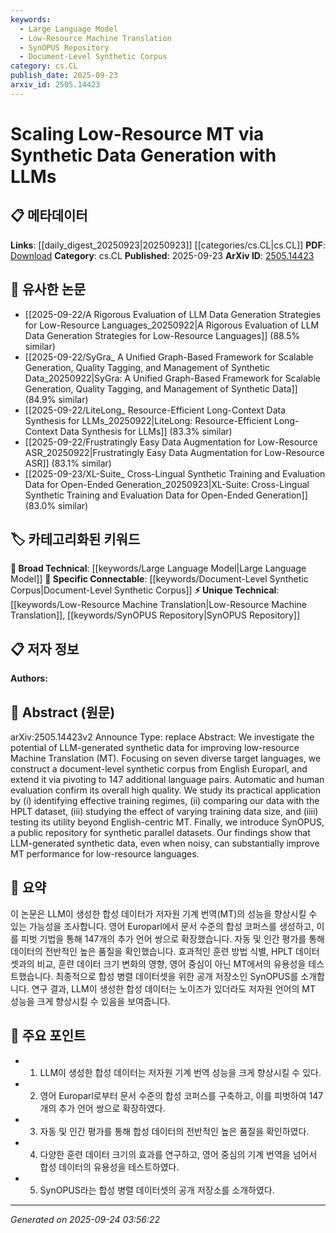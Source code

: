 ```yaml
---
keywords:
  - Large Language Model
  - Low-Resource Machine Translation
  - SynOPUS Repository
  - Document-Level Synthetic Corpus
category: cs.CL
publish_date: 2025-09-23
arxiv_id: 2505.14423
---
```


<!-- KEYWORD_LINKING_METADATA:
{
  "processed_timestamp": "2025-09-24T03:56:22.170860",
  "vocabulary_version": "1.0",
  "selected_keywords": [
    "Large Language Model",
    "Low-Resource Machine Translation",
    "SynOPUS Repository",
    "Document-Level Synthetic Corpus"
  ],
  "rejected_keywords": [],
  "similarity_scores": {
    "Large Language Model": 0.85,
    "Low-Resource Machine Translation": 0.78,
    "SynOPUS Repository": 0.8,
    "Document-Level Synthetic Corpus": 0.77
  },
  "extraction_method": "AI_prompt_based",
  "budget_applied": true,
  "candidates_json": {
    "candidates": [
      {
        "surface": "LLM-generated synthetic data",
        "canonical": "Large Language Model",
        "aliases": [
          "LLM",
          "synthetic data from LLMs"
        ],
        "category": "broad_technical",
        "rationale": "Links to existing discussions on the use of Large Language Models in data generation.",
        "novelty_score": 0.45,
        "connectivity_score": 0.88,
        "specificity_score": 0.7,
        "link_intent_score": 0.85
      },
      {
        "surface": "low-resource Machine Translation",
        "canonical": "Low-Resource Machine Translation",
        "aliases": [
          "low-resource MT"
        ],
        "category": "unique_technical",
        "rationale": "Focuses on a niche area within Machine Translation, enhancing connectivity with related research.",
        "novelty_score": 0.65,
        "connectivity_score": 0.75,
        "specificity_score": 0.8,
        "link_intent_score": 0.78
      },
      {
        "surface": "SynOPUS",
        "canonical": "SynOPUS Repository",
        "aliases": [
          "SynOPUS"
        ],
        "category": "unique_technical",
        "rationale": "Introduces a new resource for synthetic parallel datasets, relevant for future dataset discussions.",
        "novelty_score": 0.7,
        "connectivity_score": 0.6,
        "specificity_score": 0.85,
        "link_intent_score": 0.8
      },
      {
        "surface": "document-level synthetic corpus",
        "canonical": "Document-Level Synthetic Corpus",
        "aliases": [
          "synthetic corpus"
        ],
        "category": "specific_connectable",
        "rationale": "Provides a detailed focus on corpus-level data generation, useful for corpus-based studies.",
        "novelty_score": 0.6,
        "connectivity_score": 0.7,
        "specificity_score": 0.75,
        "link_intent_score": 0.77
      }
    ],
    "ban_list_suggestions": [
      "improving",
      "evaluation",
      "training regimes",
      "effect",
      "utility"
    ]
  },
  "decisions": [
    {
      "candidate_surface": "LLM-generated synthetic data",
      "resolved_canonical": "Large Language Model",
      "decision": "linked",
      "scores": {
        "novelty": 0.45,
        "connectivity": 0.88,
        "specificity": 0.7,
        "link_intent": 0.85
      }
    },
    {
      "candidate_surface": "low-resource Machine Translation",
      "resolved_canonical": "Low-Resource Machine Translation",
      "decision": "linked",
      "scores": {
        "novelty": 0.65,
        "connectivity": 0.75,
        "specificity": 0.8,
        "link_intent": 0.78
      }
    },
    {
      "candidate_surface": "SynOPUS",
      "resolved_canonical": "SynOPUS Repository",
      "decision": "linked",
      "scores": {
        "novelty": 0.7,
        "connectivity": 0.6,
        "specificity": 0.85,
        "link_intent": 0.8
      }
    },
    {
      "candidate_surface": "document-level synthetic corpus",
      "resolved_canonical": "Document-Level Synthetic Corpus",
      "decision": "linked",
      "scores": {
        "novelty": 0.6,
        "connectivity": 0.7,
        "specificity": 0.75,
        "link_intent": 0.77
      }
    }
  ]
}
-->

# Scaling Low-Resource MT via Synthetic Data Generation with LLMs

## 📋 메타데이터

**Links**: [[daily_digest_20250923|20250923]] [[categories/cs.CL|cs.CL]]
**PDF**: [Download](https://arxiv.org/pdf/2505.14423.pdf)
**Category**: cs.CL
**Published**: 2025-09-23
**ArXiv ID**: [2505.14423](https://arxiv.org/abs/2505.14423)

## 🔗 유사한 논문
- [[2025-09-22/A Rigorous Evaluation of LLM Data Generation Strategies for Low-Resource Languages_20250922|A Rigorous Evaluation of LLM Data Generation Strategies for Low-Resource Languages]] (88.5% similar)
- [[2025-09-22/SyGra_ A Unified Graph-Based Framework for Scalable Generation, Quality Tagging, and Management of Synthetic Data_20250922|SyGra: A Unified Graph-Based Framework for Scalable Generation, Quality Tagging, and Management of Synthetic Data]] (84.9% similar)
- [[2025-09-22/LiteLong_ Resource-Efficient Long-Context Data Synthesis for LLMs_20250922|LiteLong: Resource-Efficient Long-Context Data Synthesis for LLMs]] (83.3% similar)
- [[2025-09-22/Frustratingly Easy Data Augmentation for Low-Resource ASR_20250922|Frustratingly Easy Data Augmentation for Low-Resource ASR]] (83.1% similar)
- [[2025-09-23/XL-Suite_ Cross-Lingual Synthetic Training and Evaluation Data for Open-Ended Generation_20250923|XL-Suite: Cross-Lingual Synthetic Training and Evaluation Data for Open-Ended Generation]] (83.0% similar)

## 🏷️ 카테고리화된 키워드
**🧠 Broad Technical**: [[keywords/Large Language Model|Large Language Model]]
**🔗 Specific Connectable**: [[keywords/Document-Level Synthetic Corpus|Document-Level Synthetic Corpus]]
**⚡ Unique Technical**: [[keywords/Low-Resource Machine Translation|Low-Resource Machine Translation]], [[keywords/SynOPUS Repository|SynOPUS Repository]]

## 📋 저자 정보

**Authors:** 

## 📄 Abstract (원문)

arXiv:2505.14423v2 Announce Type: replace 
Abstract: We investigate the potential of LLM-generated synthetic data for improving low-resource Machine Translation (MT). Focusing on seven diverse target languages, we construct a document-level synthetic corpus from English Europarl, and extend it via pivoting to 147 additional language pairs. Automatic and human evaluation confirm its overall high quality. We study its practical application by (i) identifying effective training regimes, (ii) comparing our data with the HPLT dataset, (iii) studying the effect of varying training data size, and (iiii) testing its utility beyond English-centric MT. Finally, we introduce SynOPUS, a public repository for synthetic parallel datasets. Our findings show that LLM-generated synthetic data, even when noisy, can substantially improve MT performance for low-resource languages.

## 📝 요약

이 논문은 LLM이 생성한 합성 데이터가 저자원 기계 번역(MT)의 성능을 향상시킬 수 있는 가능성을 조사합니다. 영어 Europarl에서 문서 수준의 합성 코퍼스를 생성하고, 이를 피벗 기법을 통해 147개의 추가 언어 쌍으로 확장했습니다. 자동 및 인간 평가를 통해 데이터의 전반적인 높은 품질을 확인했습니다. 효과적인 훈련 방법 식별, HPLT 데이터셋과의 비교, 훈련 데이터 크기 변화의 영향, 영어 중심이 아닌 MT에서의 유용성을 테스트했습니다. 최종적으로 합성 병렬 데이터셋을 위한 공개 저장소인 SynOPUS를 소개합니다. 연구 결과, LLM이 생성한 합성 데이터는 노이즈가 있더라도 저자원 언어의 MT 성능을 크게 향상시킬 수 있음을 보여줍니다.

## 🎯 주요 포인트

- 1. LLM이 생성한 합성 데이터는 저자원 기계 번역 성능을 크게 향상시킬 수 있다.
- 2. 영어 Europarl로부터 문서 수준의 합성 코퍼스를 구축하고, 이를 피벗하여 147개의 추가 언어 쌍으로 확장하였다.
- 3. 자동 및 인간 평가를 통해 합성 데이터의 전반적인 높은 품질을 확인하였다.
- 4. 다양한 훈련 데이터 크기의 효과를 연구하고, 영어 중심의 기계 번역을 넘어서 합성 데이터의 유용성을 테스트하였다.
- 5. SynOPUS라는 합성 병렬 데이터셋의 공개 저장소를 소개하였다.


---

*Generated on 2025-09-24 03:56:22*